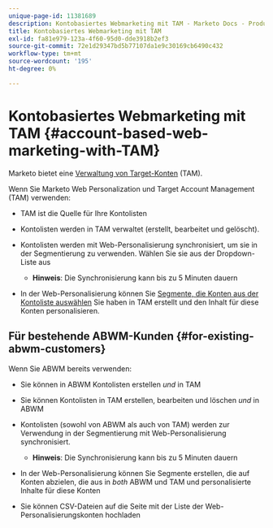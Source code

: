 ```yaml
---
unique-page-id: 11381689
description: Kontobasiertes Webmarketing mit TAM - Marketo Docs - Produktdokumentation
title: Kontobasiertes Webmarketing mit TAM
exl-id: fa81e979-123a-4f60-95d0-dde3918b2ef3
source-git-commit: 72e1d29347bd5b77107da1e9c30169cb6490c432
workflow-type: tm+mt
source-wordcount: '195'
ht-degree: 0%

---
```


# Kontobasiertes Webmarketing mit TAM {#account-based-web-marketing-with-TAM}

Marketo bietet eine [Verwaltung von Target-Konten](/help/marketo/product-docs/target-account-management/setup-tam/target-account-management-overview.md) (TAM).

Wenn Sie Marketo Web Personalization und Target Account Management (TAM) verwenden:

* TAM ist die Quelle für Ihre Kontolisten
* Kontolisten werden in TAM verwaltet (erstellt, bearbeitet und gelöscht).
* Kontolisten werden mit Web-Personalisierung synchronisiert, um sie in der Segmentierung zu verwenden. Wählen Sie sie aus der Dropdown-Liste aus

   * **Hinweis**: Die Synchronisierung kann bis zu 5 Minuten dauern

* In der Web-Personalisierung können Sie [Segmente, die Konten aus der Kontoliste auswählen](/help/marketo/product-docs/web-personalization/account-based-web-marketing/create-a-new-account-list.md) Sie haben in TAM erstellt und den Inhalt für diese Konten personalisieren.

## Für bestehende ABWM-Kunden {#for-existing-abwm-customers}

Wenn Sie ABWM bereits verwenden:

* Sie können in ABWM Kontolisten erstellen _und_ in TAM
* Sie können Kontolisten in TAM erstellen, bearbeiten und löschen _und_ in ABWM
* Kontolisten (sowohl von ABWM als auch von TAM) werden zur Verwendung in der Segmentierung mit Web-Personalisierung synchronisiert.

   * **Hinweis**: Die Synchronisierung kann bis zu 5 Minuten dauern

* In der Web-Personalisierung können Sie Segmente erstellen, die auf Konten abzielen, die aus in _both_ ABWM und TAM und personalisierte Inhalte für diese Konten
* Sie können CSV-Dateien auf die Seite mit der Liste der Web-Personalisierungskonten hochladen

